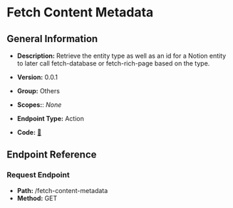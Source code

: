 # Fetch Content Metadata

## General Information

- **Description:** Retrieve the entity type as well as an id for a Notion entity to later call
fetch-database or fetch-rich-page based on the type.

- **Version:** 0.0.1
- **Group:** Others
- **Scopes:**: _None_
- **Endpoint Type:** Action
- **Code:** [🔗](https://github.com/NangoHQ/integration-templates/tree/main/integrations/notion/actions/fetch-content-metadata.ts)

## Endpoint Reference

### Request Endpoint

- **Path:** /fetch-content-metadata
- **Method:** GET
